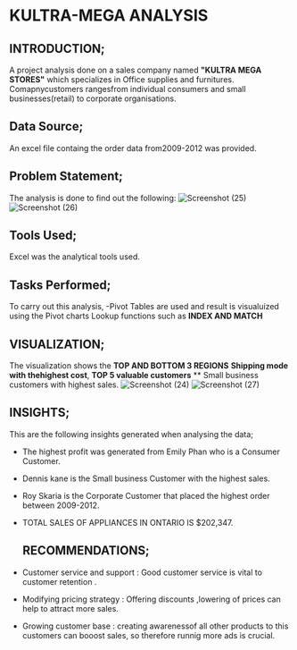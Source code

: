 # KULTRA-MEGA ANALYSIS

## INTRODUCTION;

A project analysis done on a sales company named **"KULTRA MEGA STORES"** which specializes in Office supplies and furnitures.
Comapnycustomers rangesfrom individual consumers and small businesses(retail) to corporate organisations.

## Data Source;

An excel file containg the  order data from2009-2012 was provided.

 ## Problem Statement;
  The analysis is done to find out the following:
  ![Screenshot (25)](https://github.com/Ayoaminat/KULTRA-MEGA/assets/127033929/5789bc6e-ac6c-492e-b558-b43571dfe840)
![Screenshot (26)](https://github.com/Ayoaminat/KULTRA-MEGA/assets/127033929/b613cacb-efee-41c0-ac31-2d0dfc51a81c)

## Tools Used;
Excel was the analytical tools used.

## Tasks Performed;
To carry out this analysis,
-Pivot Tables are used and result is visualuized using the Pivot charts
Lookup functions such as **INDEX AND MATCH**

## VISUALIZATION;

The visualization shows the  **TOP AND BOTTOM 3 REGIONS**
**Shipping mode with thehighest cost**,
**TOP 5 valuable customers**
** Small business customers with highest sales.
![Screenshot (24)](https://github.com/Ayoaminat/KULTRA-MEGA/assets/127033929/57e7e604-4a04-4df4-b45b-4d0a1ff301ec)
![Screenshot (27)](https://github.com/Ayoaminat/KULTRA-MEGA/assets/127033929/e14549d4-bf06-4eeb-b090-d6e411d8e419)

 ## INSIGHTS;
 
 This are the following insights generated when analysing the data;
 - The highest profit was generated from Emily Phan who is a Consumer Customer.
 - Dennis kane is the Small business Customer with the highest sales.
 - Roy Skaria is the Corporate Customer that placed the highest order between 2009-2012.
 - TOTAL SALES OF APPLIANCES  IN ONTARIO IS $202,347.
   
   ## RECOMMENDATIONS;
  - Customer service and support : Good customer service is vital to customer retention .
  - Modifying pricing strategy : Offering discounts ,lowering of prices can help to attract more sales.
  - Growing customer base : creating awarenessof all other products to this customers can booost sales, so therefore runnig more ads is crucial. 




